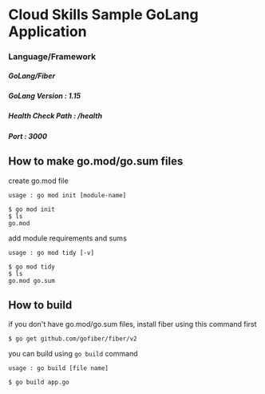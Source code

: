 # Cloud Skills Sample GoLang Application
### Language/Framework
##### GoLang/Fiber
##### GoLang Version : 1.15
##### Health Check Path : /health
##### Port : 3000
## How to make go.mod/go.sum files
create go.mod file
```
usage : go mod init [module-name]

$ go mod init
$ ls
go.mod
```

add module requirements and sums
```
usage : go mod tidy [-v]
 
$ go mod tidy 
$ ls 
go.mod go.sum
```


## How to build
if you don't have go.mod/go.sum files, install fiber using this command first
```
$ go get github.com/gofiber/fiber/v2
```

you can build using `go build` command
```
usage : go build [file name]

$ go build app.go
```
